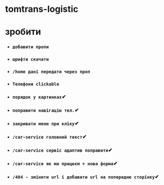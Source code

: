 # tomtrans-logistic
# зробити

- ### `добавити пропи`
- ### `шрифти скачати`
- ### `/home дані передати через проп`
- ### `Телефони clickable`
+ ### `порядок у картинках`✔
+ ### `поправити навігацію тел.`✔
+ ### `закривати меню при кліку`✔
+ ### `/car-service головний текст`✔
+ ### `/car-service сервіс адаптив поправити`✔
+ ### `/car-service як ми працюєм + нова форма`✔
+ ### `/404 - змінити url і добавити url на попередню сторінку`✔
